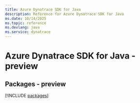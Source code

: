 ```yaml
---
title: Azure Dynatrace SDK for Java
description: Reference for Azure Dynatrace SDK for Java
ms.date: 10/14/2025
ms.topic: reference
ms.devlang: java
ms.service: dynatrace
---
```

# Azure Dynatrace SDK for Java - preview
## Packages - preview
[!INCLUDE [packages](dynatrace-index.md)]